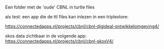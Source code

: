 Een folder met de 'oude' CBNL in turtle files


als test:
een app die de ttl files kan inlezen in een triplestore:

https://connectedapps.nl/projects/cbnl/cbnl-digideal-ontwikkelomgeving4/

skos data zichtbaar in de volgende app:
https://connectedapps.nl/projects/cbnl/cbnl-skosV4/

